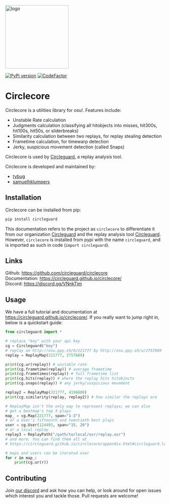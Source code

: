 <img src="readme_resources/logo.png" alt="logo" width="200" height="200"/>

[![PyPi version](https://badge.fury.io/py/circleguard.svg)](https://pypi.org/project/circleguard/)
[![CodeFactor](https://www.codefactor.io/repository/github/circleguard/circlecore/badge)](https://www.codefactor.io/repository/github/circleguard/circlecore)

# Circlecore

Circlecore is a utilities library for osu!. Features include:

* Unstable Rate calculation
* Judgments calculation (classifying all hitobjects into misses, hit300s, hit100s, hit50s, or sliderbreaks)
* Similarity calculation between two replays, for replay stealing detection
* Frametime calculation, for timewarp detection
* Jerky, suspicious movement detection (called Snaps)

Circlecore is used by [Circleguard](https://github.com/circleguard/circleguard), a replay analysis tool.

Circlecore is developed and maintained by:

* [tybug](https://github.com/tybug)
* [samuelhklumpers](https://github.com/samuelhklumpers)

## Installation

Circlecore can be installed from pip:

```bash
pip install circleguard
```

This documentation refers to the project as `circlecore` to differentiate it from our organization [Circleguard](https://github.com/circleguard) and the replay analysis tool [Circleguard](https://github.com/circleguard/circleguard). However, `circlecore` is installed from pypi with the name `circleguard`, and is imported as such in code (`import circleguard`).

## Links

Github: <https://github.com/circleguard/circlecore> <br/>
Documentation: <https://circleguard.github.io/circlecore/> <br/>
Discord: <https://discord.gg/VNnkTjm> <br/>

## Usage

We have a full tutorial and documentation at <https://circleguard.github.io/circlecore/>. If you really want to jump right in, below is a quickstart guide:

```python
from circleguard import *

# replace "key" with your api key
cg = Circleguard("key")
# replay on http://osu.ppy.sh/b/221777 by http://osu.ppy.sh/u/2757689
replay = ReplayMap(221777, 2757689)

print(cg.ur(replay)) # unstable rate
print(cg.frametime(replay)) # average frametime
print(cg.frametimes(replay)) # full frametime list
print(cg.hits(replay)) # where the replay hits hitobjects
print(cg.snaps(replay)) # any jerky/suspicious movement

replay2 = ReplayMap(221777, 4196808)
print(cg.similarity(replay, replay2)) # how similar the replays are

# ReplayMap isn't the only way to represent replays; we can also
# get a beatmap's top 3 plays
map_ = cg.Map(221777, span="1-3")
# or a User's fifteenth and twentieth best plays
user = cg.User(124493, span="15, 20")
# or a local replay
replay3 = ReplayPath("/path/to/local/osr/replay.osr")
# and more. You can find them all at
# https://circleguard.github.io/circlecore/appendix.html#circleguard.loadables.Loadable

# maps and users can be iterated over
for r in map_:
    print(cg.ur(r))
```

## Contributing

Join [our discord](https://discord.gg/VNnkTjm) and ask how you can help, or look around for open issues which interest you and tackle those. Pull requests are welcome!
